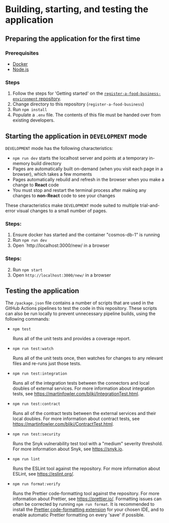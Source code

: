 # Building, starting, and testing the application

## Preparing the application for the first time

### Prerequisites

- [Docker](https://www.docker.com/)
- [Node.js](https://nodejs.org)

### Steps

1.  Follow the steps for 'Getting started' on the [`register-a-food-business-environment` repository](https://github.com/FoodStandardsAgency/register-a-food-business-environment).
2.  Change directory to this repository (`register-a-food-business`)
3.  Run `npm install`
4.  Populate a `.env` file. The contents of this file must be handed over from existing developers.

## Starting the application in `DEVELOPMENT` mode

`DEVELOPMENT` mode has the following characteristics:

- `npm run dev` starts the localhost server and points at a temporary in-memory build directory
- Pages are automatically built on-demand (when you visit each page in a browser), which takes a few moments
- Pages automatically rebuild and refresh in the browser when you make a change to **React** code
- You must stop and restart the terminal process after making any changes to **non-React** code to see your changes

These characteristics make `DEVELOPMENT` mode suited to multiple trial-and-error visual changes to a small number of pages.

### Steps:

1.  Ensure docker has started and the container "cosmos-db-1" is running
2.  Run `npm run dev`
3.  Open `http://localhost:3000/new/ in a browser

### Steps:

2.  Run `npm start`
3.  Open `http://localhost:3000/new/` in a browser

## Testing the application

The `/package.json` file contains a number of scripts that are used in the GitHub Actions pipelines to test the code in this repository. These scripts can also be run locally to prevent unnecessary pipeline builds, using the following commands:

- `npm test`

  Runs all of the unit tests and provides a coverage report.

- `npm run test:watch`

  Runs all of the unit tests once, then watches for changes to any relevant files and re-runs just those tests.

- `npm run test:integration`

  Runs all of the integration tests between the connectors and local doubles of external services. For more information about integration tests, see https://martinfowler.com/bliki/IntegrationTest.html.

- `npm run test:contract`

  Runs all of the contract tests between the external services and their local doubles. For more information about contract tests, see https://martinfowler.com/bliki/ContractTest.html.

- `npm run test:security`

  Runs the Snyk vulnerability test tool with a "medium" severity threshold. For more information about Snyk, see https://snyk.io.

- `npm run lint`

  Runs the ESLint tool against the repository. For more information about ESLint, see https://eslint.org/.

- `npm run format:verify`

  Runs the Prettier code-formatting tool against the repository. For more information about Prettier, see https://prettier.io/. Formatting issues can often be corrected by running `npm run format`. It is recommended to install the [Prettier code-formatting extension](https://marketplace.visualstudio.com/items?itemName=esbenp.prettier-vscode) for your chosen IDE, and to enable automatic Prettier formatting on every 'save' if possible.
